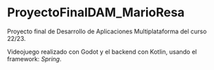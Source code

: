# ProyectoFinalDAM_MarioResa
Proyecto final de Desarrollo de Aplicaciones Multiplataforma del curso 22/23.


Videojuego realizado con Godot y el backend con Kotlin, usando el framework: *Spring*.


